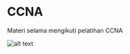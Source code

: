 # CCNA
Materi selama mengikuti pelatihan CCNA

![alt text](https://www.meme-arsenal.com/memes/c373059b13c08fb72b393afa59be0842.jpg)
